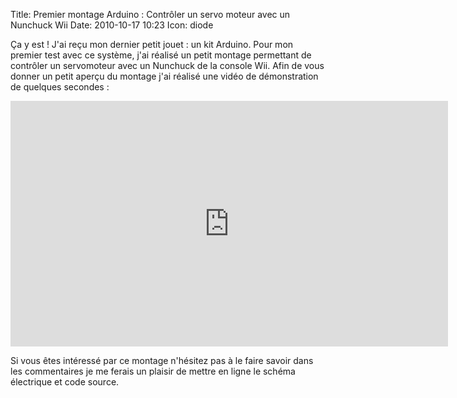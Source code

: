 Title: Premier montage Arduino : Contrôler un servo moteur avec un Nunchuck Wii
Date: 2010-10-17 10:23
Icon: diode

Ça y est ! J'ai reçu mon dernier petit jouet : un kit Arduino. Pour mon
premier test avec ce système, j'ai réalisé un petit montage permettant
de contrôler un servomoteur avec un Nunchuck de la console Wii. Afin de
vous donner un petit aperçu du montage j'ai réalisé une vidéo de
démonstration de quelques secondes : 

<iframe src="http://player.vimeo.com/video/15865874" width="700" height="393" frameborder="0" webkitAllowFullScreen mozallowfullscreen allowFullScreen></iframe>

Si vous êtes intéressé par ce montage n'hésitez pas à le faire savoir dans les commentaires je me ferais un
plaisir de mettre en ligne le schéma électrique et code source.
